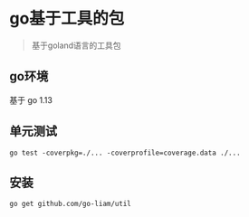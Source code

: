 # go基于工具的包

> 基于goland语言的工具包

## go环境

基于 go 1.13

## 单元测试

```shell script
go test -coverpkg=./... -coverprofile=coverage.data ./...
```

## 安装

```shell
go get github.com/go-liam/util
```
